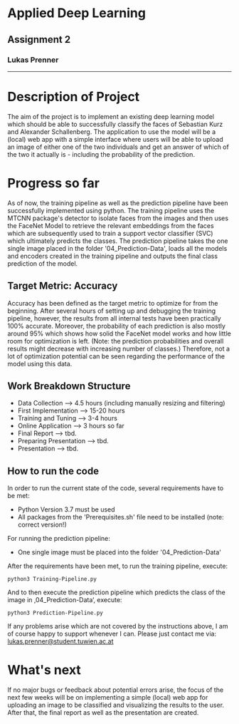 # Applied Deep Learning
## Assignment 2
### Lukas Prenner
------------------------------------

# Description of Project
The aim of the project is to implement an existing deep learning model which should be able to successfully classify the faces of Sebastian Kurz and Alexander Schallenberg. The application to use the model will be a (local) web app with a simple interface where users will be able to upload an image of either one of the two individuals and get an answer of which of the two it actually is - including the probability of the prediction.

# Progress so far
As of now, the training pipeline as well as the prediction pipeline have been successfully implemented using python. The training pipeline uses the MTCNN package's detector to isolate faces from the images and then uses the FaceNet Model to retrieve the relevant embeddings from the faces which are subsequently used to train a support vector classifier (SVC) which ultimately predicts the classes. The prediction pipeline takes the one single image placed in the folder '04_Prediction-Data', loads all the models and encoders created in the training pipeline and outputs the final class prediction of the model.

## Target Metric: Accuracy
Accuracy has been defined as the target metric to optimize for from the beginning. After several hours of setting up and debugging the training pipeline, however, the results from all internal tests have been practically 100% accurate. Moreover, the probability of each prediction is also mostly around 95% which shows how solid the FaceNet model works and how little room for optimization is left. (Note: the prediction probabilities and overall results might decrease with increasing number of classes.) Therefore, not a lot of optimization potential can be seen regarding the performance of the model using this data.

## Work Breakdown Structure
- Data Collection --> 4.5 hours (including manually resizing and filtering)
- First Implementation --> 15-20 hours
- Training and Tuning --> 3-4 hours
- Online Application --> 3 hours so far
- Final Report --> tbd.
- Preparing Presentation --> tbd.
- Presentation --> tbd.

## How to run the code
In order to run the current state of the code, several requirements have to be met:
- Python Version 3.7 must be used
- All packages from the 'Prerequisites.sh' file need to be installed (note: correct version!)

For running the prediction pipeline:
- One single image must be placed into the folder '04_Prediction-Data'

After the requirements have been met, to run the training pipeline, execute:
```
python3 Training-Pipeline.py
```

And to then execute the prediction pipeline which predicts the class of the image in ‚04_Prediction-Data‘, execute:
```
python3 Prediction-Pipeline.py
```

If any problems arise which are not covered by the instructions above, I am of course happy to support whenever I can.
Please just contact me via: lukas.prenner@student.tuwien.ac.at

# What's next
If no major bugs or feedback about potential errors arise, the focus of the next few weeks will be on implementing a simple (local) web app for uploading an image to be classified and visualizing the results to the user. After that, the final report as well as the presentation are created.
